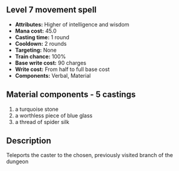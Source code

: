 ## Level 7 movement spell
- **Attributes:** Higher of intelligence and wisdom
- **Mana cost:** 45.0
- **Casting time:** 1 round
- **Cooldown:** 2 rounds
- **Targeting:** None
- **Train chance:** 100%
- **Base write cost:** 90 charges
- **Write cost:** From half to full base cost
- **Components:** Verbal, Material
## Material components - 5 castings
1. a turquoise stone
2. a worthless piece of blue glass
3. a thread of spider silk
## Description
Teleports the caster to the chosen, previously visited branch of the dungeon
